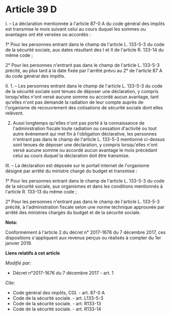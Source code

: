 # Article 39 D

I. – La déclaration mentionnée à l'article 87-0 A du code général des impôts est transmise le mois suivant celui au cours
duquel les sommes ou avantages ont été versées ou accordés :

1° Pour les personnes entrant dans le champ de l'article L. 133-5-3 du code de la sécurité sociale, aux dates résultant des I
et II de l'article R. 133-14 du même code ;

2° Pour les personnes n'entrant pas dans le champ de l'article L. 133-5-3 précité, au plus tard à la date fixée par l'arrêté
prévu au 2° de l'article 87 A du code général des impôts.

II. 1. – Les personnes entrant dans le champ de l'article L. 133-5-3 du code de la sécurité sociale sont tenues de déposer
une déclaration, y compris lorsqu'elles n'ont versé aucune somme ou accordé aucun avantage, tant qu'elles n'ont pas demandé
la radiation de leur compte auprès de l'organisme de recouvrement des cotisations de sécurité sociale dont elles relèvent.

2. Aussi longtemps qu'elles n'ont pas porté à la connaissance de l'administration fiscale toute radiation ou cessation
d'activité ou tout autre événement qui met fin à l'obligation déclarative, les personnes n'entrant pas dans le champ de
l'article L. 133-5-3 mentionné ci-dessus sont tenues de déposer une déclaration, y compris lorsqu'elles n'ont versé aucune
somme ou accordé aucun avantage le mois précédant celui au cours duquel la déclaration doit être transmise.

III. – La déclaration est déposée sur le portail internet de l'organisme désigné par arrêté du ministre chargé du budget et
transmise :

1° Pour les personnes entrant dans le champ de l'article L. 133-5-3 du code de la sécurité sociale, aux organismes et dans
les conditions mentionnés à l'article R. 133-13 du même code ;

2° Pour les personnes n'entrant pas dans le champ de l'article L. 133-5-3 précité, à l'administration fiscale selon une norme
technique approuvée par arrêté des ministres chargés du budget et de la sécurité sociale.

**Nota:**

Conformément à l'article 2 du décret n° 2017-1676 du 7 décembre 2017, ces dispositions s'appliquent aux revenus perçus ou
réalisés à compter du 1er janvier 2019.

**Liens relatifs à cet article**

_Modifié par_:

  - Décret n°2017-1676 du 7 décembre 2017 - art. 1

_Cite_:

  - Code général des impôts, CGI. - art. 87-0 A
  - Code de la sécurité sociale. - art. L133-5-3
  - Code de la sécurité sociale. - art. R133-13
  - Code de la sécurité sociale. - art. R133-14
